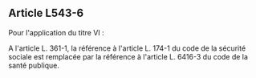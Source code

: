 ## Article L543-6

Pour l'application du titre VI :

A l'article L. 361-1, la référence à l'article L. 174-1 du code de la sécurité sociale est remplacée par la
référence à l'article L. 6416-3 du code de la santé publique.


